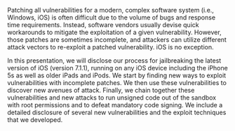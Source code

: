 Patching all vulnerabilities for a modern, complex software system (i.e.,
Windows, iOS) is often difficult due to the volume of bugs and response time
requirements. Instead, software vendors usually devise quick workarounds to
mitigate the exploitation of a given vulnerability. However, those patches are
sometimes incomplete, and attackers can utilize different attack vectors to
re-exploit a patched vulnerability. iOS is no exception.

In this presentation, we will disclose our process for jailbreaking the latest
version of iOS (version 7.1.1), running on any iOS device including the iPhone
5s as well as older iPads and iPods. We start by finding new ways to exploit
vulnerabilities with incomplete patches. We then use these vulnerabilities to
discover new avenues of attack. Finally, we chain together these
vulnerabilities and new attacks to run unsigned code out of the sandbox with
root permissions and to defeat mandatory code signing. We include a detailed
disclosure of several new vulnerabilities and the exploit techniques that we
developed.
